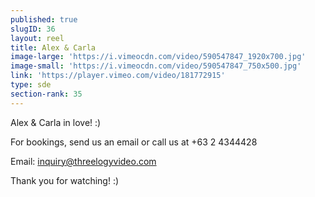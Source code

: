 ```yaml
---
published: true
slugID: 36
layout: reel
title: Alex & Carla
image-large: 'https://i.vimeocdn.com/video/590547847_1920x700.jpg'
image-small: 'https://i.vimeocdn.com/video/590547847_750x500.jpg'
link: 'https://player.vimeo.com/video/181772915'
type: sde
section-rank: 35
---
```

Alex & Carla in love! :) 

For bookings, send us an email or call us at +63 2 4344428

Email: inquiry@threelogyvideo.com

Thank you for watching! :)
